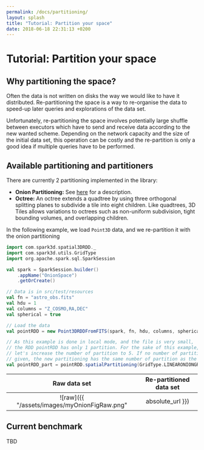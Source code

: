 ```yaml
---
permalink: /docs/partitioning/
layout: splash
title: "Tutorial: Partition your space"
date: 2018-06-18 22:31:13 +0200
---
```


# Tutorial: Partition your space

## Why partitioning the space?

Often the data is not written on disks the way we would like to have it distributed. Re-partitioning the space is a way to re-organise the data to speed-up later queries and explorations of the data set.

Unfortunately, re-partitioning the space involves potentially large shuffle between executors which have to send and receive data according to the new wanted scheme. Depending on the network capacity and the size of the initial data set, this operation can be costly and the re-partition is only a good idea if multiple queries have to be performed.

## Available partitioning and partitioners

There are currently 2 partitioning implemented in the library:

- **Onion Partitioning:** See [here](https://github.com/JulienPeloton/spark3D/issues/11) for a description.
- **Octree:** An octree extends a quadtree by using three orthogonal splitting planes to subdivide a tile into eight children. Like quadtrees, 3D Tiles allows variations to octrees such as non-uniform subdivision, tight bounding volumes, and overlapping children.

In the following example, we load `Point3D` data, and we re-partition it with the onion partitioning

```scala
import com.spark3d.spatial3DRDD._
import com.spark3d.utils.GridType
import org.apache.spark.sql.SparkSession

val spark = SparkSession.builder()
	.appName("OnionSpace")
	.getOrCreate()

// Data is in src/test/resources
val fn = "astro_obs.fits"
val hdu = 1
val columns = "Z_COSMO,RA,DEC"
val spherical = true

// Load the data
val pointRDD = new Point3DRDDFromFITS(spark, fn, hdu, columns, spherical)

// As this example is done in local mode, and the file is very small,
// the RDD pointRDD has only 1 partition. For the sake of this example,
// let's increase the number of partition to 5. If no number of partition is
// given, the new partitioning has the same number of partition as the old ones.
val pointRDD_part = pointRDD.spatialPartitioning(GridType.LINEARONIONGRID, 5)
```

| Raw data set | Re-partitioned data set
|:---------:|:---------:
| ![raw]({{ "/assets/images/myOnionFigRaw.png" | absolute_url }}) | ![repartitioning]({{ "/assets/images/myOnionFig.png" | absolute_url }})

## Current benchmark

TBD
